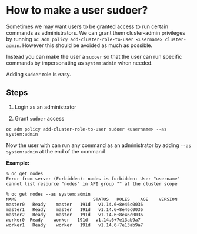 
<h1>How to make a user sudoer?</h1>

Sometimes we may want users to be granted access to run certain commands as administrators. We can grant them cluster-admin privileges by running `oc adm policy add-cluster-role-to-user <username> cluster-admin`. However this should be avoided as much as possible.

Instead you can make the user a `sudoer` so that the user can run specific commands by impersonating as `system:admin` when needed. 

Adding `sudoer` role is easy.

<h2>Steps</h2>

1. Login as an administrator

2. Grant `sudoer` access

```
oc adm policy add-cluster-role-to-user sudoer <username> --as system:admin
```
Now the user with <username> can run any command as an administrator by adding `--as system:admin` at the end of the command

**Example:**

```
% oc get nodes
Error from server (Forbidden): nodes is forbidden: User "username" cannot list resource "nodes" in API group "" at the cluster scope

% oc get nodes --as system:admin
NAME                             STATUS   ROLES    AGE    VERSION
master0   Ready    master   191d   v1.14.6+8e46c0036
master1   Ready    master   191d   v1.14.6+8e46c0036
master2   Ready    master   191d   v1.14.6+8e46c0036
worker0  Ready    worker   191d   v1.14.6+7e13ab9a7
worker1   Ready    worker   191d   v1.14.6+7e13ab9a7
```




